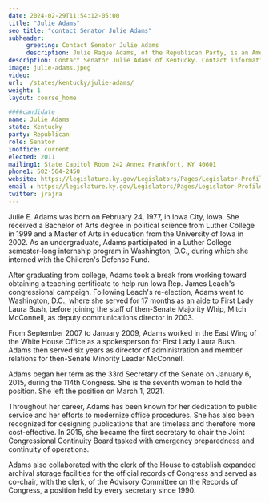 ```yaml
---
date: 2024-02-29T11:54:12-05:00
title: "Julie Adams"
seo_title: "contact Senator Julie Adams"
subheader:
     greeting: Contact Senator Julie Adams
     description: Julie Raque Adams, of the Republican Party, is an American politician from the state of Kentucky. She serves in the Kentucky State Senate, representing District 36, and assumed office on January 1, 2015.
description: Contact Senator Julie Adams of Kentucky. Contact information for Julie Adams includes email address, phone number, and mailing address.
image: julie-adams.jpeg
video:
url:  /states/kentucky/julie-adams/
weight: 1
layout: course_home

####candidate
name: Julie Adams
state: Kentucky
party: Republican
role: Senator
inoffice: current
elected: 2011
mailing1: State Capitol Room 242 Annex Frankfort, KY 40601
phone1: 502-564-2450
website: https://legislature.ky.gov/Legislators/Pages/Legislator-Profile.aspx?DistrictNumber=136/
email : https://legislature.ky.gov/Legislators/Pages/Legislator-Profile.aspx?DistrictNumber=136/
twitter: jrajra
---
```


Julie E. Adams was born on February 24, 1977, in Iowa City, Iowa. She received a Bachelor of Arts degree in political science from Luther College in 1999 and a Master of Arts in education from the University of Iowa in 2002. As an undergraduate, Adams participated in a Luther College semester-long internship program in Washington, D.C., during which she interned with the Children's Defense Fund.

After graduating from college, Adams took a break from working toward obtaining a teaching certificate to help run Iowa Rep. James Leach's congressional campaign. Following Leach's re-election, Adams went to Washington, D.C., where she served for 17 months as an aide to First Lady Laura Bush, before joining the staff of then-Senate Majority Whip, Mitch McConnell, as deputy communications director in 2003.

From September 2007 to January 2009, Adams worked in the East Wing of the White House Office as a spokesperson for First Lady Laura Bush. Adams then served six years as director of administration and member relations for then-Senate Minority Leader McConnell.

Adams began her term as the 33rd Secretary of the Senate on January 6, 2015, during the 114th Congress. She is the seventh woman to hold the position. She left the position on March 1, 2021.

Throughout her career, Adams has been known for her dedication to public service and her efforts to modernize office procedures. She has also been recognized for designing publications that are timeless and therefore more cost-effective. In 2015, she became the first secretary to chair the Joint Congressional Continuity Board tasked with emergency preparedness and continuity of operations.

Adams also collaborated with the clerk of the House to establish expanded archival storage facilities for the official records of Congress and served as co-chair, with the clerk, of the Advisory Committee on the Records of Congress, a position held by every secretary since 1990.
